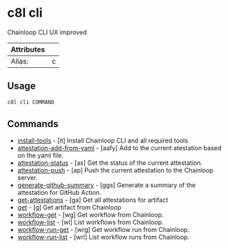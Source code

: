 # c8l cli

Chainloop CLI UX improved

| Attributes       | &nbsp;
|------------------|-------------
| Alias:           | c

## Usage

```bash
c8l cli COMMAND
```

## Commands

- [install-tools](c8l%20cli%20install-tools) - [it] Install Chainloop CLI and all required tools
- [attestation-add-from-yaml](c8l%20cli%20attestation-add-from-yaml) - [aafy] Add to the current atestation based on the yaml file.
- [attestation-status](c8l%20cli%20attestation-status) - [as] Get the status of the current attestation.
- [attestation-push](c8l%20cli%20attestation-push) - [ap] Push the current attestation to the Chainloop server.
- [generate-github-summary](c8l%20cli%20generate-github-summary) - [ggs] Generate a summary of the attestation for GitHub Action.
- [get-attestations](c8l%20cli%20get-attestations) - [ga] Get all attestations for artifact
- [get](c8l%20cli%20get) - [g] Get artifact from Chainloop
- [workflow-get](c8l%20cli%20workflow-get) - [wg] Get workflow from Chainloop.
- [workflow-list](c8l%20cli%20workflow-list) - [wl] List workflows from Chainloop.
- [workflow-run-get](c8l%20cli%20workflow-run-get) - [wrg] Get workflow run from Chainloop.
- [workflow-run-list](c8l%20cli%20workflow-run-list) - [wrl] List workflow runs from Chainloop.


